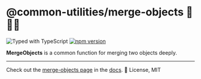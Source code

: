 # @common-utilities/merge-objects 🧰👯‍♂️

![Typed with TypeScript](https://flat.badgen.net/badge/icon/Typed?icon=typescript&label&labelColor=blue&color=555555)
[![npm version](https://badge.fury.io/js/%40common-utilities%2Fmerge-objects.svg)](https://badge.fury.io/js/%40common-utilities%2merge-objects)

**MergeObjects** is a common function for merging two objects deeply.

---

Check out the [merge-objects page](https://www.common-utilities.com/utilities/packages/merge-objects) in the [docs](https://www.common-utilities.com). 👋  License, MIT
